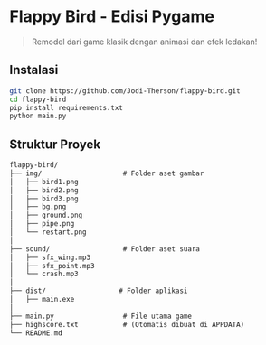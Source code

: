 # Flappy Bird - Edisi Pygame
> Remodel dari game klasik dengan animasi dan efek ledakan!

## Instalasi
```bash
git clone https://github.com/Jodi-Therson/flappy-bird.git
cd flappy-bird
pip install requirements.txt
python main.py
```

## Struktur Proyek
```md
flappy-bird/
├── img/                    # Folder aset gambar
│   ├── bird1.png
│   ├── bird2.png
│   ├── bird3.png
│   ├── bg.png
│   ├── ground.png
│   ├── pipe.png
│   └── restart.png
│
├── sound/                  # Folder aset suara
│   ├── sfx_wing.mp3
│   ├── sfx_point.mp3
│   └── crash.mp3
│
├── dist/                  # Folder aplikasi
│   ├── main.exe
│
├── main.py                 # File utama game
├── highscore.txt           # (Otomatis dibuat di APPDATA)
└── README.md
```
